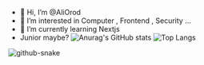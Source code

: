 - 👋 Hi, I’m @AliOrod
- 👀 I’m interested in Computer , Frontend , Security ...
- 🌱 I’m currently learning Nextjs
- Junior maybe?
![Anurag's GitHub stats](https://github-readme-stats.vercel.app/api?username=AliOrod&show_icons=true&theme=radical)
![Top Langs](https://github-readme-stats.vercel.app/api/top-langs/?username=AliOrod&layout=compact&size_weight=0.5&count_weight=0.5)
<picture>
  <source media="(prefers-color-scheme: dark)" srcset="github-snake-dark.svg" />
  <img alt="github-snake" src="github-snake.svg" />
</picture>
